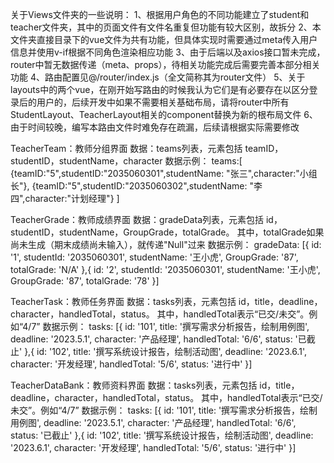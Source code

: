 关于Views文件夹的一些说明：
1、根据用户角色的不同功能建立了student和teacher文件夹，其中的页面文件有文件名重复但功能有较大区别，故拆分
2、本文件夹直接目录下的vue文件为共有功能，但具体实现时需要通过meta传入用户信息并使用v-if根据不同角色渲染相应功能
3、由于后端以及axios接口暂未完成，router中暂无数据传递（meta、props），待相关功能完成后需要完善本部分相关功能
4、路由配置见@/router/index.js（全文简称其为router文件）
5、关于layouts中的两个vue，在刚开始写路由的时候我认为它们是有必要存在以区分登录后的用户的，后续开发中如果不需要相关基础布局，请将router中所有StudentLayout、TeacherLayout相关的component替换为新的根布局文件
6、由于时间较晚，编写本路由文件时难免存在疏漏，后续请根据实际需要修改


TeacherTeam：教师分组界面
数据：teams列表，元素包括 teamID，studentID，studentName，character
数据示例：
teams:[
{teamID:"5",studentID:"2035060301",studentName: "张三",character:"小组长"},
{teamID:"5",studentID:"2035060302",studentName: "李四",character:"计划经理"}
]

TeacherGrade：教师成绩界面
数据：gradeData列表，元素包括 id，studentID，studentName，GroupGrade，totalGrade。
其中，totalGrade如果尚未生成（期末成绩尚未输入），就传递"Null"过来
数据示例：
gradeData: [{
id: '1',
studentId: '2035060301',
studentName: '王小虎',
GroupGrade: '87',
totalGrade: 'N/A'
},{
id: '2',
studentId: '2035060301',
studentName: '王小虎',
GroupGrade: '87',
totalGrade: '78'
}]


TeacherTask：教师任务界面
数据：tasks列表，元素包括 id，title，deadline，character，handledTotal，status。
其中，handledTotal表示“已交/未交”。例如“4/7”
数据示例：
tasks: [{
id: '101',
title: '撰写需求分析报告，绘制用例图',
deadline: '2023.5.1',
character: '产品经理',
handledTotal: '6/6',
status: '已截止'
},{
id: '102',
title: '撰写系统设计报告，绘制活动图',
deadline: '2023.6.1',
character: '开发经理',
handledTotal: '5/6',
status: '进行中'
}]

TeacherDataBank：教师资料界面
数据：tasks列表，元素包括 id，title，deadline，character，handledTotal，status。
其中，handledTotal表示“已交/未交”。例如“4/7”
数据示例：
tasks: [{
id: '101',
title: '撰写需求分析报告，绘制用例图',
deadline: '2023.5.1',
character: '产品经理',
handledTotal: '6/6',
status: '已截止'
},{
id: '102',
title: '撰写系统设计报告，绘制活动图',
deadline: '2023.6.1',
character: '开发经理',
handledTotal: '5/6',
status: '进行中'
}]